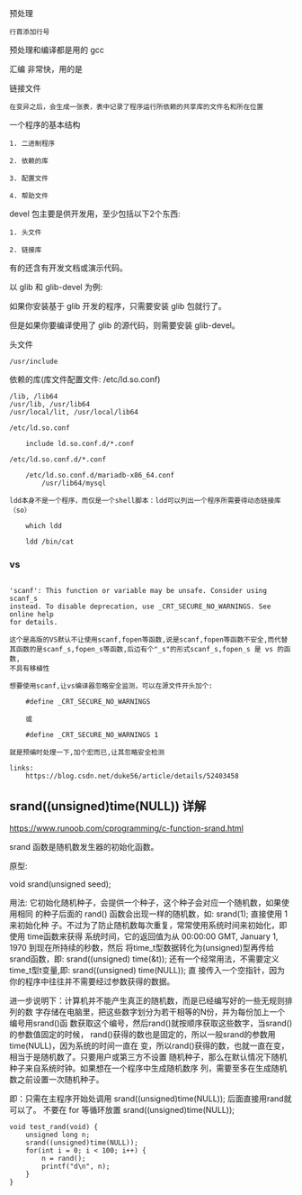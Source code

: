 预处理
    
    行首添加行号

预处理和编译都是用的 gcc

汇编
    非常快，用的是


链接文件

    在变异之后，会生成一张表，表中记录了程序运行所依赖的共享库的文件名和所在位置


一个程序的基本结构

    1. 二进制程序

    2. 依赖的库

    3. 配置文件

    4. 帮助文件


devel 包主要是供开发用，至少包括以下2个东西:

    1. 头文件

    2. 链接库

有的还含有开发文档或演示代码。

以 glib 和 glib-devel 为例:

如果你安装基于 glib 开发的程序，只需要安装 glib 包就行了。

但是如果你要编译使用了 glib 的源代码，则需要安装 glib-devel。



头文件

    /usr/include


依赖的库(库文件配置文件: /etc/ld.so.conf)

    /lib, /lib64
    /usr/lib, /usr/lib64
    /usr/local/lit, /usr/local/lib64

    /etc/ld.so.conf

        include ld.so.conf.d/*.conf

    /etc/ld.so.conf.d/*.conf

        /etc/ld.so.conf.d/mariadb-x86_64.conf
            /usr/lib64/mysql

    ldd本身不是一个程序，而仅是一个shell脚本：ldd可以列出一个程序所需要得动态链接库（so）
        
        which ldd

        ldd /bin/cat



### vs 

```

'scanf': This function or variable may be unsafe. Consider using scanf_s
instead. To disable deprecation, use _CRT_SECURE_NO_WARNINGS. See online help
for details.

这个是高版的VS默认不让使用scanf,fopen等函数,说是scanf,fopen等函数不安全,而代替
其函数的是scanf_s,fopen_s等函数,后边有个"_s"的形式scanf_s,fopen_s 是 vs 的函数,
不具有移植性

想要使用scanf,让vs编译器忽略安全监测，可以在源文件开头加个:

    #define _CRT_SECURE_NO_WARNINGS

    或

    #define _CRT_SECURE_NO_WARNINGS 1

就是预编时处理一下,加个宏而已,让其忽略安全检测

links:
    https://blog.csdn.net/duke56/article/details/52403458

```

## srand((unsigned)time(NULL)) 详解

https://www.runoob.com/cprogramming/c-function-srand.html

srand 函数是随机数发生器的初始化函数。

原型:

void srand(unsigned seed);

用法: 它初始化随机种子，会提供一个种子，这个种子会对应一个随机数，如果使用相同
的种子后面的 rand() 函数会出现一样的随机数，如: srand(1); 直接使用 1 来初始化种
子。不过为了防止随机数每次重复，常常使用系统时间来初始化，即使用 time函数来获得
系统时间，它的返回值为从 00:00:00 GMT, January 1, 1970 到现在所持续的秒数，然后
将time_t型数据转化为(unsigned)型再传给srand函数，即: srand((unsigned) time(&t));
还有一个经常用法，不需要定义time_t型t变量,即: srand((unsigned) time(NULL)); 直
接传入一个空指针，因为你的程序中往往并不需要经过参数获得的数据。

进一步说明下：计算机并不能产生真正的随机数，而是已经编写好的一些无规则排列的数
字存储在电脑里，把这些数字划分为若干相等的N份，并为每份加上一个编号用srand()函
数获取这个编号，然后rand()就按顺序获取这些数字，当srand()的参数值固定的时候，
rand()获得的数也是固定的，所以一般srand的参数用time(NULL)，因为系统的时间一直在
变，所以rand()获得的数，也就一直在变，相当于是随机数了。只要用户或第三方不设置
随机种子，那么在默认情况下随机种子来自系统时钟。如果想在一个程序中生成随机数序
列，需要至多在生成随机数之前设置一次随机种子。

即：只需在主程序开始处调用 srand((unsigned)time(NULL)); 后面直接用rand就可以了。
不要在 for 等循环放置 srand((unsigned)time(NULL));

```
void test_rand(void) {
    unsigned long n;
    srand((unsigned)time(NULL));
    for(int i = 0; i < 100; i++) {
        n = rand();
        printf("d\n", n);
    }
}
```

